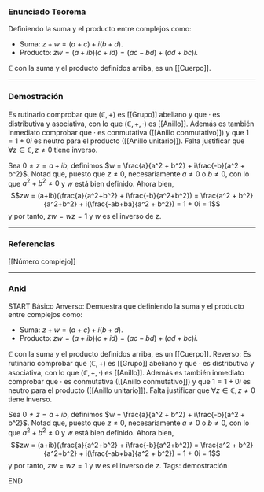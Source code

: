 ### Enunciado Teorema

Definiendo la suma y el producto entre complejos como:
- Suma: $z + w = (a + c) + i(b+d)$.
- Producto: $zw = (a+ib)(c+id) = (ac-bd)+(ad+bc)i$.

$\mathbb C$ con la suma y el producto definidos arriba, es un [[Cuerpo]].

---
### Demostración

Es rutinario comprobar que $(\mathbb C, +)$ es [[Grupo]] abeliano y que $·$ es distributiva y asociativa, con lo que $(\mathbb C, +, ·)$ es [[Anillo]]. Además es también inmediato comprobar que $·$ es conmutativa ([[Anillo conmutativo]]) y que $1 = 1+0i$ es neutro para el producto ([[Anillo unitario]]). Falta justificar que $\forall z \in \mathbb C, z \not = 0$ tiene inverso. 

Sea $0 \not = z = a+ib$, definimos $w = \frac{a}{a^2 + b^2} + i\frac{-b}{a^2 + b^2}$. Notad que, puesto que $z \not = 0$, necesariamente $a \not = 0$ o $b \not = 0$, con lo que $a^2 + b^2 \not = 0$ y $w$ está bien definido. Ahora bien,
$$zw = (a+ib)(\frac{a}{a^2+b^2} + i\frac{-b}{a^2+b^2}) = \frac{a^2 + b^2}{a^2+b^2} + i(\frac{-ab+ba}{a^2 + b^2}) = 1 + 0i = 1$$
y por tanto, $zw = wz = 1$ y $w$ es el inverso de $z$.

---
### Referencias

[[Número complejo]]

---
### Anki

START
Básico
Anverso: Demuestra que definiendo la suma y el producto entre complejos como:
- Suma: $z + w = (a + c) + i(b+d)$.
- Producto: $zw = (a+ib)(c+id) = (ac-bd)+(ad+bc)i$.

$\mathbb C$ con la suma y el producto definidos arriba, es un [[Cuerpo]].
Reverso: Es rutinario comprobar que $(\mathbb C, +)$ es [[Grupo]] abeliano y que $·$ es distributiva y asociativa, con lo que $(\mathbb C, +, ·)$ es [[Anillo]]. Además es también inmediato comprobar que $·$ es conmutativa ([[Anillo conmutativo]]) y que $1 = 1+0i$ es neutro para el producto ([[Anillo unitario]]). Falta justificar que $\forall z \in \mathbb C, z \not = 0$ tiene inverso. 

Sea $0 \not = z = a+ib$, definimos $w = \frac{a}{a^2 + b^2} + i\frac{-b}{a^2 + b^2}$. Notad que, puesto que $z \not = 0$, necesariamente $a \not = 0$ o $b \not = 0$, con lo que $a^2 + b^2 \not = 0$ y $w$ está bien definido. Ahora bien,
$$zw = (a+ib)(\frac{a}{a^2+b^2} + i\frac{-b}{a^2+b^2}) = \frac{a^2 + b^2}{a^2+b^2} + i(\frac{-ab+ba}{a^2 + b^2}) = 1 + 0i = 1$$
y por tanto, $zw = wz = 1$ y $w$ es el inverso de $z$.
Tags: demostración
<!--ID: 1705822944811-->
END
